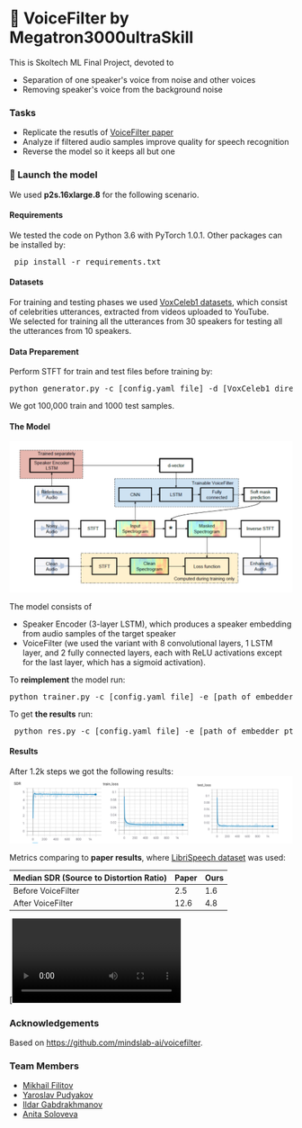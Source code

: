 # :mega: VoiceFilter by Megatron3000ultraSkill 
This is Skoltech ML Final Project, devoted to 
+ Separation of one speaker's voice from noise and other voices 
+ Removing speaker's voice from the background noise

### Tasks
+ Replicate the resutls of [VoiceFilter paper](https://arxiv.org/pdf/1810.04826.pdf)
+ Analyze if filtered audio samples improve quality for speech recognition
+ Reverse the model so it keeps all but one

### :rocket: Launch the model 
We used **p2s.16xlarge.8** for the following scenario.
#### Requirements
We tested the code on Python 3.6 with PyTorch 1.0.1. Other packages can be installed by:
  <pre> pip install -r requirements.txt</pre>
#### Datasets
For training and testing phases we used [VoxCeleb1 datasets](https://www.robots.ox.ac.uk/~vgg/data/voxceleb/vox1.html), which consist of celebrities utterances, extracted from videos uploaded to YouTube. <br> We selected for training all the utterances from 30 speakers for testing all the utterances from 10 speakers.

#### Data Preparement
Perform STFT for train and test files before training by:
  <pre>python generator.py -c [config.yaml file] -d [VoxCeleb1 directory (should ends with <i>aac</i>)] -o [output directory]</pre>
We got 100,000 train and 1000 test samples. 
#### The Model 

![GitHub Logo](/model.png)

The model consists of 
+ Speaker Encoder (3-layer LSTM), which produces a speaker embedding from audio samples of the target speaker 
+ VoiceFilter (we used the variant with 8 convolutional layers, 1 LSTM layer, and 2 fully connected layers, each with ReLU activations except for the last layer, which has a sigmoid activation). 

To **reimplement** the model run:
  <pre>python trainer.py -c [config.yaml file] -e [path of embedder pt file] -m [create a name for the model]</pre>

To get **the results**  run:
<pre> python res.py -c [config.yaml file] -e [path of embedder pt file] --checkpoint_path [chkpt/name/chkpt_{step}.pt] </pre>
#### Results
After 1.2k steps we got the following results:
![GitHub Logo](/res.png)

Metrics comparing to **paper results**, where [LibriSpeech dataset](https://www.openslr.org/12) was used:

| Median SDR (Source to Distortion Ratio)  | Paper | Ours |
| ------------- | ------------- |------------- |
| Before VoiceFilter | 2.5  | 1.6 |
| After VoiceFilter  | 12.6 | 4.8 |


[![Demo CountPages alpha](/mixed.mp4)

### Acknowledgements  
Based on https://github.com/mindslab-ai/voicefilter.
### Team Members 
+ [Mikhail Filitov](https://github.com/lll-phill-lll)
+ [Yaroslav Pudyakov](https://github.com/boomland)
+ [Ildar Gabdrakhmanov](https://github.com/KotShredinger)
+ [Anita Soloveva](https://github.com/aniton)
